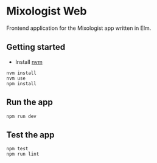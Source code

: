 # Mixologist Web

Frontend application for the Mixologist app written in Elm.

## Getting started

* Install [nvm](https://github.com/nvm-sh/nvm#installing-and-updating)

```
nvm install
nvm use
npm install
```

## Run the app

```
npm run dev
```

## Test the app

```
npm test
npm run lint
```